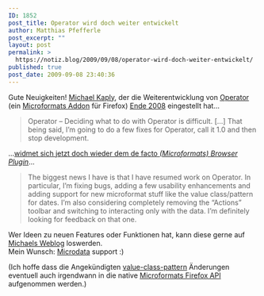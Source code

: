 ```yaml
---
ID: 1852
post_title: Operator wird doch weiter entwickelt
author: Matthias Pfefferle
post_excerpt: ""
layout: post
permalink: >
  https://notiz.blog/2009/09/08/operator-wird-doch-weiter-entwickelt/
published: true
post_date: 2009-09-08 23:40:36
---
```

<!-- wp:paragraph -->
<p>Gute Neuigkeiten! <a href="http://www.kaply.com/weblog/">Michael Kaply</a>, der die Weiterentwicklung von <a href="http://www.kaply.com/weblog/operator/">Operator</a> (ein <a href="http://microformats.org/wiki/browser">Microformats Addon</a> für Firefox) <a href="http://www.kaply.com/weblog/2008/12/02/too-many-life-events/">Ende 2008</a> eingestellt hat...</p>
<!-- /wp:paragraph -->

<!-- wp:quote -->
<blockquote class="wp-block-quote">
	<p>Operator – Deciding what to do with Operator is difficult. [...] That being said, I’m going to do a few fixes for Operator, call it 1.0 and then stop development.</p>
</blockquote>
<!-- /wp:quote -->

<!-- wp:paragraph -->
<p>...<a href="http://www.kaply.com/weblog/2009/08/28/back-from-the-dead/">widmet sich jetzt doch wieder dem de facto <em>(Microformats) Browser Plugin</em></a>...</p>
<!-- /wp:paragraph -->

<!-- wp:quote -->
<blockquote class="wp-block-quote">
	<p>The biggest news I have is that I have resumed work on Operator. In particular, I’m fixing bugs, adding a few usability enhancements and adding support for new microformat stuff like the value class/pattern for dates. I’m also considering completely removing the “Actions” toolbar and switching to interacting only with the data. I’m definitely looking for feedback on that one.</p>
</blockquote>
<!-- /wp:quote -->

<!-- wp:paragraph -->
<p>Wer Ideen zu neuen Features oder Funktionen hat, kann diese gerne auf <a href="http://www.kaply.com/weblog/2009/08/28/back-from-the-dead/">Michaels Weblog</a> loswerden.<br/> Mein Wunsch: <a href="https://notiz.blog/2009/06/18/microdata-semantisches-html5/">Microdata</a> support :)</p>
<!-- /wp:paragraph -->

<!-- wp:paragraph -->
<p>(Ich hoffe dass die Angekündigten <a href="http://microformats.org/wiki/value-class-pattern">value-class-pattern</a> Änderungen eventuell auch irgendwann in die native <a href="http://www.kaply.com/weblog/2008/05/20/where-are-the-microformat-in-firefox-3/">Microformats Firefox API</a> aufgenommen werden.)</p>
<!-- /wp:paragraph -->